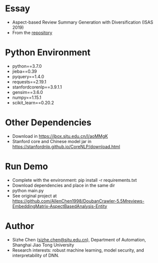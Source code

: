 # Essay
* Aspect-based Review Summary Generation with Diversification (ISAS 2019)
* From the [repository](https://github.com/AllenChen1998/DoubanCrawler-5.5Mreviews-EmbeddingMatrix-AspectBasedAnalysis-Entity)

# Python Environment
* python==3.7.0
* jieba==0.39
* pyquery==1.4.0
* requests==2.19.1
* stanfordcorenlp==3.9.1.1
* gensim==3.6.0
* numpy==1.15.1
* scikit_learn==0.20.2

# Other Dependencies
* Download in https://jbox.sjtu.edu.cn/l/aoMMgK
* Stanford core and Chinese model jar in https://stanfordnlp.github.io/CoreNLP/download.html

# Run Demo
* Complete with the environment: pip install -r requirements.txt
* Download dependencies and place in the same dir
* python main.py
* See original project at https://github.com/AllenChen1998/DoubanCrawler-5.5Mreviews-EmbeddingMatrix-AspectBasedAnalysis-Entity
  
# Author
* Sizhe Chen (sizhe.chen@sjtu.edu.cn), Department of Automation, Shanghai Jiao Tong University
* Research interests: robust machine learning, model security, and interpretability of DNN.
